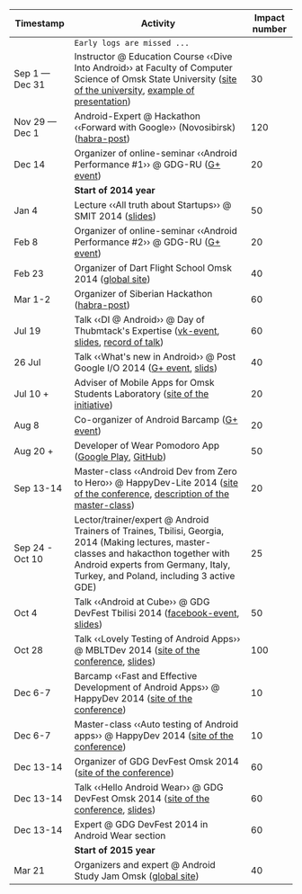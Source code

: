 | Timestamp | Activity | Impact number |
| --------- | -------- | ------------- |
|| `Early logs are missed ...` |
| Sep 1 — Dec 31 | Instructor @ Education Course ‹‹Dive Into Android›› at Faculty of Computer Science of Omsk State University ([site of the university](http://omsu.ru), [example of presentation](https://speakerdeck.com/alexkorovyansky/dive-into-android-osnovy-intierfieisa-pol-zovatielia)) | 30 |
| Nov 29 — Dec 1 | Android-Expert @ Hackathon ‹‹Forward with Google›› (Novosibirsk) ([habra-post](http://habrahabr.ru/company/google/blog/202672/)) | 120 |
| Dec 14 | Organizer of online-seminar ‹‹Android Performance #1›› @ GDG-RU ([G+ event](https://plus.google.com/events/cpqccs0rlcrt7r0hr5to3h3q6ak)) | 20 |
| | **Start of 2014 year** |
| Jan 4 | Lecture ‹‹All truth about Startups›› @ SMIT 2014 ([slides](https://speakerdeck.com/alexkorovyansky/vsia-pravda-o-startapakh)) | 50 |
| Feb 8 | Organizer of online-seminar ‹‹Android Performance #2›› @ GDG-RU ([G+ event](https://plus.google.com/events/cj0706u10bkk9alvvpvouo1ier8)) | 20 |
| Feb 23 | Organizer of Dart Flight School Omsk 2014 ([global site](https://www.dartlang.org/events/2014/flight-school/)) | 40 |
| Mar 1-2 | Organizer of Siberian Hackathon ([habra-post](http://habrahabr.ru/company/google/blog/214053/)) | 60 |
| Jul 19 | Talk ‹‹DI @ Android›› @ Day of Thubmtack's Expertise ([vk-event](http://vk.com/thumbtack_expert_day), [slides](https://speakerdeck.com/AlexKorovyansky/di-at-android), [record of talk](http://youtu.be/tPs1e3dQ6FU))| 60 |
| 26 Jul | Talk ‹‹What's new in Android›› @ Post Google I/O 2014 ([G+ event](https://plus.google.com/events/cbchfi6lj8cuk06vvns2csa66v4), [slids](https://speakerdeck.com/alexkorovyansky/whats-new-in-android)) | 40 |
| Jul 10 + | Adviser of Mobile Apps for Omsk Students Laboratory  ([site of the initiative](http://apps4omsk.ru)) | 20 |
| Aug 8 | Co-organizer of Android Barcamp ([G+ event](https://plus.google.com/events/coorccja0rmvlbho42vjnm3cu9k)) | 20 |
| Aug 20 + | Developer of Wear Pomodoro App ([Google Play](https://play.google.com/store/apps/details?id=com.alexkorovyansky.wearpomodoro&hl=en), [GitHub](https://github.com/AlexKorovyansky/WearPomodoro)) | 50 |
| Sep 13-14 | Master-class ‹‹Android Dev from Zero to Hero›› @ HappyDev-Lite 2014 ([site of the conference](http://happydev-lite.ru), [description of the master-class](https://github.com/AlexKorovyansky/happydev-master-class)) | 20 |
| Sep 24 - Oct 10 | Lector/trainer/expert @ Android Trainers of Traines, Tbilisi, Georgia, 2014 (Making lectures, master-classes and hakacthon together with Android experts from Germany, Italy, Turkey, and Poland, including 3 active GDE) | 25 |
| Oct 4 | Talk ‹‹Android at Cube›› @ GDG DevFest Tbilisi 2014 ([facebook-event](https://www.facebook.com/events/366300300191828/), [slides](https://speakerdeck.com/AlexKorovyansky)) | 50 |
| Oct 28 | Talk ‹‹Lovely Testing of Android Apps›› @ MBLTDev 2014 ([site of the conference](http://mbltdev.ru/), [slides](https://speakerdeck.com/alexkorovyansky/lovely-testing-of-android-apps)) | 100 |
| Dec 6-7 | Barcamp ‹‹Fast and Effective Development of Android Apps›› @ HappyDev 2014 ([site of the conference](http://happydev.ru)) | 10 |
| Dec 6-7 | Master-class ‹‹Auto testing of Android apps›› @ HappyDev 2014 ([site of the conference](http://happydev.ru)) | 10 |
| Dec 13-14 | Organizer of GDG DevFest Omsk 2014 ([site of the conference](http://gdg-devfest-omsk.org)) | 60 |
| Dec 13-14 | Talk ‹‹Hello Android Wear›› @ GDG DevFest Omsk 2014 ([site of the conference](http://gdg-devfest-omsk.org), [slides](WIP)) | 60 |
| Dec 13-14 | Expert @ GDG DevFest 2014 in Android Wear section | 60 |
| | **Start of 2015 year** |
| Mar 21 | Organizers and expert @ Android Study Jam Omsk ([global site](http://developerstudyjams.com/)) | 40 |
